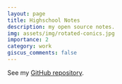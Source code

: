 ```yaml
---
layout: page
title: Highschool Notes
description: my open source notes.
img: assets/img/rotated-conics.jpg
importance: 2
category: work
giscus_comments: false
---
```


See my <a href="https://github.com/GrassGlass/A-Levels" target="_blank">GitHub repository</a>.
